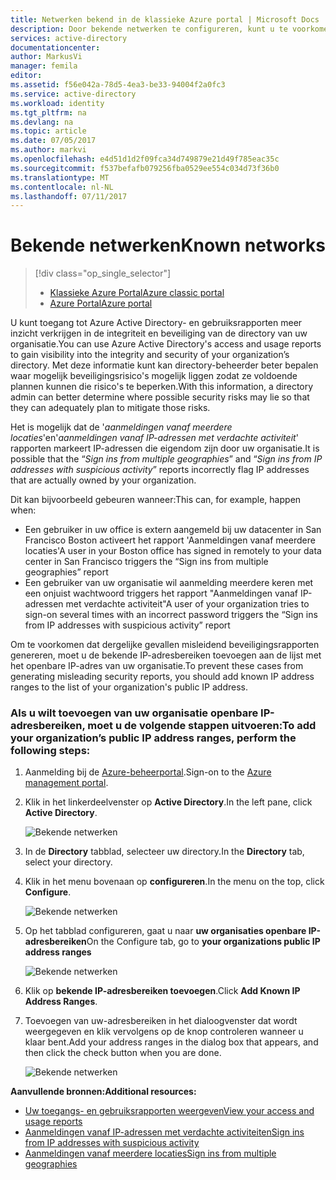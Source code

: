 ```yaml
---
title: Netwerken bekend in de klassieke Azure portal | Microsoft Docs
description: Door bekende netwerken te configureren, kunt u te voorkomen dat IP-adressen die eigendom zijn van uw organisatie die is opgenomen in de modules aanmelding vanaf meerdere locaties en aanmelding aanmeldingen vanaf IP-adressen met verdachte activiteitsrapporten.
services: active-directory
documentationcenter: 
author: MarkusVi
manager: femila
editor: 
ms.assetid: f56e042a-78d5-4ea3-be33-94004f2a0fc3
ms.service: active-directory
ms.workload: identity
ms.tgt_pltfrm: na
ms.devlang: na
ms.topic: article
ms.date: 07/05/2017
ms.author: markvi
ms.openlocfilehash: e4d51d1d2f09fca34d749879e21d49f785eac35c
ms.sourcegitcommit: f537befafb079256fba0529ee554c034d73f36b0
ms.translationtype: MT
ms.contentlocale: nl-NL
ms.lasthandoff: 07/11/2017
---
```

# <a name="known-networks"></a><span data-ttu-id="83b9b-103">Bekende netwerken</span><span class="sxs-lookup"><span data-stu-id="83b9b-103">Known networks</span></span>

> [!div class="op_single_selector"]
> * [<span data-ttu-id="83b9b-104">Klassieke Azure Portal</span><span class="sxs-lookup"><span data-stu-id="83b9b-104">Azure classic portal</span></span>](active-directory-known-networks.md)
> * [<span data-ttu-id="83b9b-105">Azure Portal</span><span class="sxs-lookup"><span data-stu-id="83b9b-105">Azure portal</span></span>](active-directory-known-networks-azure-portal.md)
> 
> 


<span data-ttu-id="83b9b-106">U kunt toegang tot Azure Active Directory- en gebruiksrapporten meer inzicht verkrijgen in de integriteit en beveiliging van de directory van uw organisatie.</span><span class="sxs-lookup"><span data-stu-id="83b9b-106">You can use Azure Active Directory's access and usage reports to gain visibility into the integrity and security of your organization’s directory.</span></span> <span data-ttu-id="83b9b-107">Met deze informatie kunt kan directory-beheerder beter bepalen waar mogelijk beveiligingsrisico's mogelijk liggen zodat ze voldoende plannen kunnen die risico's te beperken.</span><span class="sxs-lookup"><span data-stu-id="83b9b-107">With this information, a directory admin can better determine where possible security risks may lie so that they can adequately plan to mitigate those risks.</span></span>

<span data-ttu-id="83b9b-108">Het is mogelijk dat de '*aanmeldingen vanaf meerdere locaties*'en'*aanmeldingen vanaf IP-adressen met verdachte activiteit*' rapporten markeert IP-adressen die eigendom zijn door uw organisatie.</span><span class="sxs-lookup"><span data-stu-id="83b9b-108">It is possible that the “*Sign ins from multiple geographies*” and “*Sign ins from IP addresses with suspicious activity*” reports incorrectly flag IP addresses that are actually owned by your organization.</span></span> 

<span data-ttu-id="83b9b-109">Dit kan bijvoorbeeld gebeuren wanneer:</span><span class="sxs-lookup"><span data-stu-id="83b9b-109">This can, for example, happen when:</span></span> 

* <span data-ttu-id="83b9b-110">Een gebruiker in uw office is extern aangemeld bij uw datacenter in San Francisco Boston activeert het rapport 'Aanmeldingen vanaf meerdere locaties'</span><span class="sxs-lookup"><span data-stu-id="83b9b-110">A user in your Boston office has signed in remotely to your data center in San Francisco triggers the “Sign ins from multiple geographies” report</span></span> 
* <span data-ttu-id="83b9b-111">Een gebruiker van uw organisatie wil aanmelding meerdere keren met een onjuist wachtwoord triggers het rapport "Aanmeldingen vanaf IP-adressen met verdachte activiteit"</span><span class="sxs-lookup"><span data-stu-id="83b9b-111">A user of your organization tries to sign-on several times with an incorrect password triggers the “Sign ins from IP addresses with suspicious activity” report</span></span> 

<span data-ttu-id="83b9b-112">Om te voorkomen dat dergelijke gevallen misleidend beveiligingsrapporten genereren, moet u de bekende IP-adresbereiken toevoegen aan de lijst met het openbare IP-adres van uw organisatie.</span><span class="sxs-lookup"><span data-stu-id="83b9b-112">To prevent these cases from generating misleading security reports, you should add known IP address ranges to the list of your organization's public IP address.</span></span>    

### <a name="to-add-your-organizations-public-ip-address-ranges-perform-the-following-steps"></a><span data-ttu-id="83b9b-113">Als u wilt toevoegen van uw organisatie openbare IP-adresbereiken, moet u de volgende stappen uitvoeren:</span><span class="sxs-lookup"><span data-stu-id="83b9b-113">To add your organization’s public IP address ranges, perform the following steps:</span></span>

1. <span data-ttu-id="83b9b-114">Aanmelding bij de [Azure-beheerportal](https://manage.windowsazure.com).</span><span class="sxs-lookup"><span data-stu-id="83b9b-114">Sign-on to the [Azure management portal](https://manage.windowsazure.com).</span></span>

2. <span data-ttu-id="83b9b-115">Klik in het linkerdeelvenster op **Active Directory**.</span><span class="sxs-lookup"><span data-stu-id="83b9b-115">In the left pane, click **Active Directory**.</span></span> 

    ![Bekende netwerken](./media/active-directory-known-networks/known-netwoks-01.png)

3. <span data-ttu-id="83b9b-117">In de **Directory** tabblad, selecteer uw directory.</span><span class="sxs-lookup"><span data-stu-id="83b9b-117">In the **Directory** tab, select your directory.</span></span>

4. <span data-ttu-id="83b9b-118">Klik in het menu bovenaan op **configureren**.</span><span class="sxs-lookup"><span data-stu-id="83b9b-118">In the menu on the top, click **Configure**.</span></span> 

    ![Bekende netwerken](./media/active-directory-known-networks/known-netwoks-02.png)

5. <span data-ttu-id="83b9b-120">Op het tabblad configureren, gaat u naar **uw organisaties openbare IP-adresbereiken**</span><span class="sxs-lookup"><span data-stu-id="83b9b-120">On the Configure tab, go to **your organizations public IP address ranges**</span></span> 

    ![Bekende netwerken](./media/active-directory-known-networks/known-netwoks-03.png)

6. <span data-ttu-id="83b9b-122">Klik op **bekende IP-adresbereiken toevoegen**.</span><span class="sxs-lookup"><span data-stu-id="83b9b-122">Click **Add Known IP Address Ranges**.</span></span>

7. <span data-ttu-id="83b9b-123">Toevoegen van uw-adresbereiken in het dialoogvenster dat wordt weergegeven en klik vervolgens op de knop controleren wanneer u klaar bent.</span><span class="sxs-lookup"><span data-stu-id="83b9b-123">Add your address ranges in the dialog box that appears, and then click the check button  when you are done.</span></span> 

    ![Bekende netwerken](./media/active-directory-known-networks/known-netwoks-04.png)

<span data-ttu-id="83b9b-125">**Aanvullende bronnen:**</span><span class="sxs-lookup"><span data-stu-id="83b9b-125">**Additional resources:**</span></span>

* [<span data-ttu-id="83b9b-126">Uw toegangs- en gebruiksrapporten weergeven</span><span class="sxs-lookup"><span data-stu-id="83b9b-126">View your access and usage reports</span></span>](active-directory-view-access-usage-reports.md)
* [<span data-ttu-id="83b9b-127">Aanmeldingen vanaf IP-adressen met verdachte activiteiten</span><span class="sxs-lookup"><span data-stu-id="83b9b-127">Sign ins from IP addresses with suspicious activity</span></span>](active-directory-reporting-sign-ins-from-ip-addresses-with-suspicious-activity.md)
* [<span data-ttu-id="83b9b-128">Aanmeldingen vanaf meerdere locaties</span><span class="sxs-lookup"><span data-stu-id="83b9b-128">Sign ins from multiple geographies</span></span>](active-directory-reporting-sign-ins-from-multiple-geographies.md)

